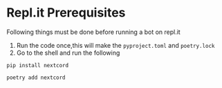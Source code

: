 # Repl.it Prerequisites
Following things must be done before running a bot on repl.it
1. Run the code once,this will make the `pyproject.toml` and `poetry.lock`
2. Go to the shell and run the following

```
pip install nextcord
```
```
poetry add nextcord
```
